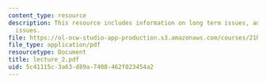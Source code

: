 ```yaml
---
content_type: resource
description: This resource includes information on long term issues, and near term
  issues.
file: https://ol-ocw-studio-app-production.s3.amazonaws.com/courses/21h-116j-the-civil-war-and-reconstruction-fall-2005/5c41115c3a63d89a7408462f023454a2_lecture_2.pdf
file_type: application/pdf
resourcetype: Document
title: lecture_2.pdf
uid: 5c41115c-3a63-d89a-7408-462f023454a2
---
```

